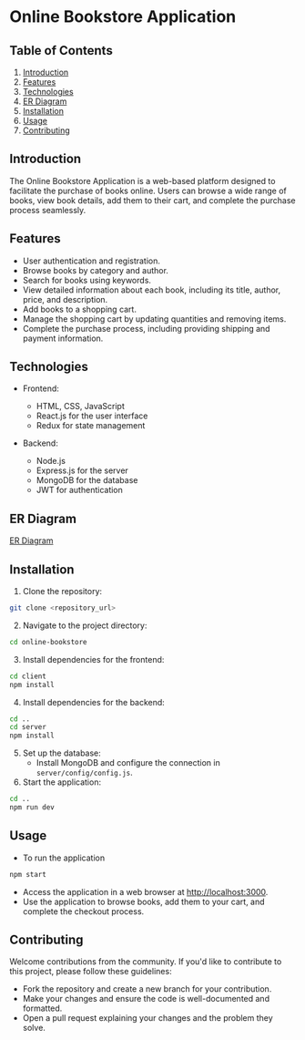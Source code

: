# Online Bookstore Application

## Table of Contents
1. [Introduction](#introduction)
2. [Features](#features)
3. [Technologies](#technologies)
4. [ER Diagram](#er-diagram)
5. [Installation](#installation)
6. [Usage](#usage)
7. [Contributing](#contributing)

## Introduction

The Online Bookstore Application is a web-based platform designed to facilitate the purchase of books online. Users can browse a wide range of books, view book details, add them to their cart, and complete the purchase process seamlessly.

## Features
- User authentication and registration.
- Browse books by category and author.
- Search for books using keywords.
- View detailed information about each book, including its title, author, price, and description.
- Add books to a shopping cart.
- Manage the shopping cart by updating quantities and removing items.
- Complete the purchase process, including providing shipping and payment information.

## Technologies
- Frontend:

  - HTML, CSS, JavaScript
  - React.js for the user interface
  - Redux for state management
 
- Backend:

  - Node.js
  - Express.js for the server
  - MongoDB for the database
  - JWT for authentication

## ER Diagram

[ER Diagram](https://github.com/BhagyaUdayangani/Online_Bookstore_Application/blob/main/ERD.png)

## Installation
1. Clone the repository:

```bash
git clone <repository_url>
```

2. Navigate to the project directory:

```bash
cd online-bookstore
```

3. Install dependencies for the frontend:

```bash
cd client
npm install
```

4. Install dependencies for the backend:

```bash
cd ..
cd server
npm install
```

5. Set up the database:
     - Install MongoDB and configure the connection in `server/config/config.js`.
6. Start the application:

```bash
cd ..
npm run dev
```

## Usage
- To run the application
```bash
npm start
```
- Access the application in a web browser at [http://localhost:3000](http://localhost:3000).
- Use the application to browse books, add them to your cart, and complete the checkout process.

## Contributing
Welcome contributions from the community. If you'd like to contribute to this project, please follow these guidelines:

- Fork the repository and create a new branch for your contribution.
- Make your changes and ensure the code is well-documented and formatted.
- Open a pull request explaining your changes and the problem they solve.
